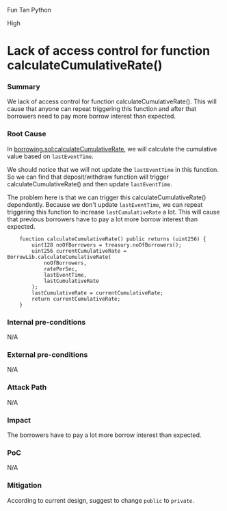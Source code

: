 Fun Tan Python

High

# Lack of access control for function calculateCumulativeRate()

### Summary

We lack of access control for function calculateCumulativeRate(). This will cause that anyone can repeat triggering this function and after that borrowers need to pay more borrow interest than expected.

### Root Cause

In [borrowing.sol:calculateCumulativeRate](https://github.com/sherlock-audit/2024-11-autonomint/blob/main/Blockchain/Blockchian/contracts/Core_logic/borrowing.sol#L530), we will calculate the cumulative value based on `lastEventTime`.

We should notice that we will not update the `lastEventTime` in this function. So we can find that deposit/withdraw function will trigger calculateCumulativeRate() and then update `lastEventTime`.

The problem here is that we can trigger this calculateCumulativeRate() dependently. Because we don't update `lastEventTime`, we can repeat triggering this function to increase `lastCumulativeRate` a lot. This will cause that previous borrowers have to pay a lot more borrow interest than expected.

```solidity
    function calculateCumulativeRate() public returns (uint256) {
        uint128 noOfBorrowers = treasury.noOfBorrowers();
        uint256 currentCumulativeRate = BorrowLib.calculateCumulativeRate(
            noOfBorrowers,
            ratePerSec,
            lastEventTime,
            lastCumulativeRate
        );
        lastCumulativeRate = currentCumulativeRate;
        return currentCumulativeRate;
    }
```

### Internal pre-conditions

N/A

### External pre-conditions

N/A

### Attack Path

N/A

### Impact

The borrowers have to pay a lot more borrow interest than expected.

### PoC

N/A

### Mitigation

According to current design, suggest to change `public` to `private`.